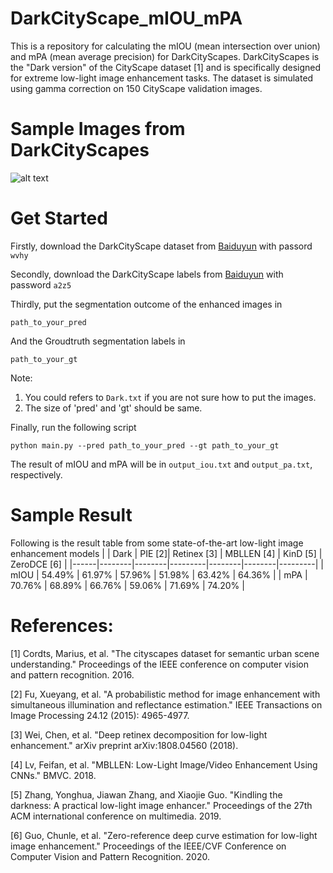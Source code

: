 # DarkCityScape_mIOU_mPA
This is a repository for calculating the mIOU (mean intersection over union) and mPA (mean average precision) for DarkCityScapes. DarkCityScapes is the "Dark version" of the CityScape dataset [1] and is specifically designed for extreme low-light image enhancement tasks. 
The dataset is simulated using gamma correction on 150 CityScape validation images. 

# Sample Images from DarkCityScapes
![alt text](image.jpg)

# Get Started
Firstly, download the DarkCityScape dataset from [Baiduyun](https://pan.baidu.com/s/1--xG3uNuH_9rKzcHpQKqgQ) with passord `wvhy`

Secondly, download the DarkCityScape labels from [Baiduyun](https://pan.baidu.com/s/1SlNCx7SknnQ_NUD57e0Q4w) with password `a2z5`

Thirdly, put the segmentation outcome of the enhanced images in

`path_to_your_pred`

And the Groudtruth segmentation labels in 

`path_to_your_gt`

Note: 
1. You could refers to `Dark.txt` if you are not sure how to put the images.
2. The size of 'pred' and 'gt' should be same. 

Finally, run the following script 

`python main.py --pred path_to_your_pred --gt path_to_your_gt`

The result of mIOU and mPA will be in `output_iou.txt` and `output_pa.txt`, respectively.


# Sample Result
Following is the result table from some state-of-the-art low-light image enhancement models
|      | Dark   | PIE [2]| Retinex [3] | MBLLEN [4] | KinD [5]   | ZeroDCE [6] |
|------|--------|--------|---------|--------|--------|---------|
| mIOU | 54.49% | 61.97% | 57.96%  | 51.98% | 63.42% | 64.36%  |
| mPA  | 70.76% | 68.89% | 66.76%  | 59.06% | 71.69% | 74.20%  |

# References:
[1] Cordts, Marius, et al. "The cityscapes dataset for semantic urban scene understanding." Proceedings of the IEEE conference on computer vision and pattern recognition. 2016.

[2] Fu, Xueyang, et al. "A probabilistic method for image enhancement with simultaneous illumination and reflectance estimation." IEEE Transactions on Image Processing 24.12 (2015): 4965-4977.

[3] Wei, Chen, et al. "Deep retinex decomposition for low-light enhancement." arXiv preprint arXiv:1808.04560 (2018).

[4] Lv, Feifan, et al. "MBLLEN: Low-Light Image/Video Enhancement Using CNNs." BMVC. 2018.

[5] Zhang, Yonghua, Jiawan Zhang, and Xiaojie Guo. "Kindling the darkness: A practical low-light image enhancer." Proceedings of the 27th ACM international conference on multimedia. 2019.

[6] Guo, Chunle, et al. "Zero-reference deep curve estimation for low-light image enhancement." Proceedings of the IEEE/CVF Conference on Computer Vision and Pattern Recognition. 2020.


